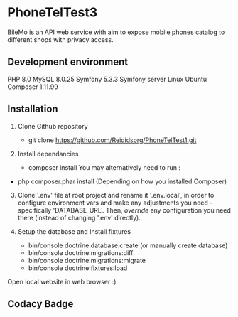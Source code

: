 # PhoneTelTest3

BileMo is an API web service with aim to expose mobile phones catalog to different shops with privacy access.

## Development environment
PHP 8.0
MySQL 8.0.25
Symfony 5.3.3
Symfony server
Linux Ubuntu
Composer 1.11.99

## Installation

1. Clone Github repository
    - git clone https://github.com/Reididsorg/PhoneTelTest1.git

2. Install dependancies
    - composer install
      You may alternatively need to run :
- php composer.phar install
  (Depending on how you installed Composer)

3. Clone '.env' file at root project and rename it '.env.local', in order to configure environment vars and make any adjustments you need - specifically
   'DATABASE_URL'.
   Then, *override* any configuration you need there (instead of changing '.env' directly).

4. Setup the database and Install fixtures
    - bin/console doctrine:database:create (or manually create database)
    - bin/console doctrine:migrations:diff
    - bin/console doctrine:migrations:migrate
    - bin/console doctrine:fixtures:load

Open local website in web browser :)

## Codacy Badge
